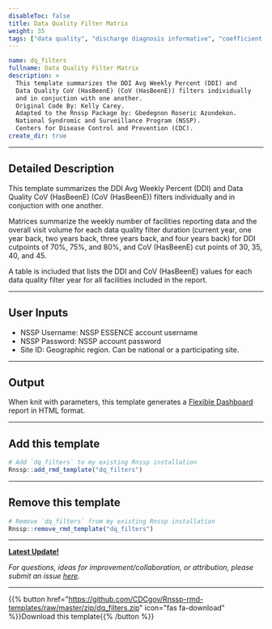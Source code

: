 ```yaml
---
disableToc: false
title: Data Quality Filter Matrix
weight: 35
tags: ["data quality", "discharge diagnosis informative", "coefficient of variation", "filters", "DDI", "CoV"] 
---
```


```yaml
name: dq_filters
fullname: Data Quality Filter Matrix
description: >
  This template summarizes the DDI Avg Weekly Percent (DDI) and 
  Data Quality CoV (HasBeenE) (CoV (HasBeenE)) filters individually 
  and in conjuction with one another.
  Original Code By: Kelly Carey. 
  Adapted to the Rnssp Package by: Gbedegnon Roseric Azondekon. 
  National Syndromic and Surveillance Program (NSSP). 
  Centers for Disease Control and Prevention (CDC).  
create_dir: true
```
---
## Detailed Description

This template summarizes the DDI Avg Weekly Percent (DDI) and Data Quality CoV (HasBeenE) (CoV (HasBeenE)) filters individually and in conjuction with one another. 

Matrices summarize the weekly number of facilities reporting data and the overall visit volume for each data quality filter duration (current year, one year back, two years back, three years back, and four years back) for DDI cutpoints of 70%, 75%, and 80%, and CoV (HasBeenE) cut points of 30, 35, 40, and 45. 

A table is included that lists the DDI and CoV (HasBeenE) values for each data quality filter year for all facilities included in the report.

---
## User Inputs

* NSSP Username: NSSP ESSENCE account username
* NSSP Password: NSSP account password
* Site ID: Geographic region. Can be national or a participating site. 


---
## Output

When knit with parameters, this template generates a [Flexible Dashboard](https://pkgs.rstudio.com/flexdashboard/) report in HTML format.

---
## Add this template

```r
# Add `dq_filters` to my existing Rnssp installation
Rnssp::add_rmd_template("dq_filters")
```
---
## Remove this template

```r
# Remove `dq_filters` from my existing Rnssp installation
Rnssp::remove_rmd_template("dq_filters")
```

---
[**Latest Update!**](https://cdcgov.github.io/Rnssp-rmd-templates/changelogs/#data-quality-filter-matrix-template-dq_filters)

*For questions, ideas for improvement/collaboration, or attribution, please submit an issue [here](https://github.com/CDCgov/Rnssp-rmd-templates/issues).*

---
{{% button href="https://github.com/CDCgov/Rnssp-rmd-templates/raw/master/zip/dq_filters.zip" icon="fas fa-download" %}}Download this template{{% /button %}}
